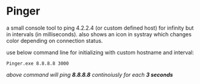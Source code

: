 # Pinger
a small console tool to ping 4.2.2.4 (or custom defined host) for infinity but in intervals (in milliseconds). also shows an icon in systray which changes color depending on connection status.

use below command line for initializing with custom hostname and interval:
```
Pinger.exe 8.8.8.8 3000
```
*above command will ping **8.8.8.8** continoiusly for each **3 seconds***

